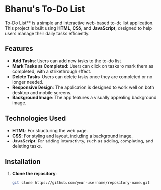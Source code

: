 # Bhanu's To-Do List

To-Do List** is a simple and interactive web-based to-do list application. This project is built using **HTML**, **CSS**, and **JavaScript**, designed to help users manage their daily tasks efficiently. 

## Features
- **Add Tasks**: Users can add new tasks to the to-do list.
- **Mark Tasks as Completed**: Users can click on tasks to mark them as completed, with a strikethrough effect.
- **Delete Tasks**: Users can delete tasks once they are completed or no longer needed.
- **Responsive Design**: The application is designed to work well on both desktop and mobile screens.
- **Background Image**: The app features a visually appealing background image.

## Technologies Used
- **HTML**: For structuring the web page.
- **CSS**: For styling and layout, including a background image.
- **JavaScript**: For adding interactivity, such as adding, completing, and deleting tasks.

## Installation

1. **Clone the repository**:
   ```bash
   git clone https://github.com/your-username/repository-name.git
